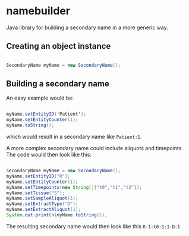 # namebuilder
Java library for building a secondary name in a more generic way.

## Creating an object instance

```java

SecondaryName myName = new SecondaryName();

```

## Building a secondary name

An easy example would be: 

```java

myName.setEntityID('Patient');
myName.setEntityCounter(1);
myName.toString();

```

which would result in a secondary name like ```Patient:1```.

A more complex secondary name could include aliquots and timepoints. The code would then look like this:
```java

SecondaryName myName = new SecondaryName();
myName.setEntityID("R");
myName.setEntityCounter(1);
myName.setTimepoints(new String[]{"t0","t1","t2"});
myName.setTissue("S");
myName.setSampleAliquot(1);
myName.setExtractType("D");
myName.setExtractAliquot(1);
System.out.println(myName.toString());

```

The resulting secondary name would then look like this ```R:1:t0:S:1:D:1```





